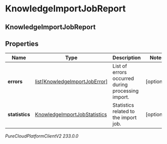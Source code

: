 # KnowledgeImportJobReport

## KnowledgeImportJobReport

## Properties

|Name | Type | Description | Notes|
|------------ | ------------- | ------------- | -------------|
| **errors** | [list[KnowledgeImportJobError]](KnowledgeImportJobError) | List of errors occurred during processing import. | [optional] |
| **statistics** | [KnowledgeImportJobStatistics](KnowledgeImportJobStatistics) | Statistics related to the import job. | [optional] |



_PureCloudPlatformClientV2 233.0.0_
